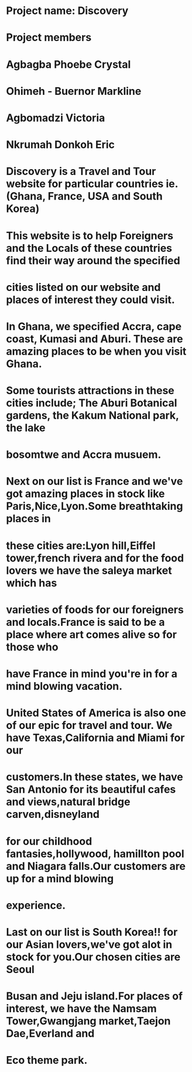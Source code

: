 # Project name: Discovery
# 
# Project members
#
# Agbagba Phoebe Crystal
# Ohimeh - Buernor Markline
# Agbomadzi Victoria
# Nkrumah Donkoh Eric
#
#
# Discovery is a Travel and Tour website for particular countries ie.(Ghana, France, USA and South Korea)
# This website is to help Foreigners and the Locals of these countries find their way around the specified 
# cities listed on our website and places of interest they could visit.
#
# In Ghana, we specified Accra, cape coast, Kumasi and Aburi. These are amazing places to be when you visit Ghana.
# Some tourists attractions in these cities include; The Aburi Botanical gardens, the Kakum National park, the lake
# bosomtwe and Accra musuem.
#
# Next on our list is France and we've got amazing places in stock like Paris,Nice,Lyon.Some breathtaking places in
# these cities are:Lyon hill,Eiffel tower,french rivera and for the food lovers we have the saleya market which has
# varieties of foods for our foreigners and locals.France is said to be a place where art comes alive so for those who
# have France in mind you're in for a mind blowing vacation.
#
# United States of America is also one of our epic for travel and tour. We have Texas,California and Miami for our 
# customers.In these states, we have San Antonio for its beautiful cafes and views,natural bridge carven,disneyland 
# for our childhood fantasies,hollywood, hamillton pool and Niagara falls.Our customers are up for a mind blowing 
# experience.
#
# Last on our list is South Korea!! for our Asian lovers,we've got alot in stock for you.Our chosen cities are Seoul
# Busan and Jeju island.For places of interest, we have the Namsam Tower,Gwangjang market,Taejon Dae,Everland and
# Eco theme park.
#
# 

